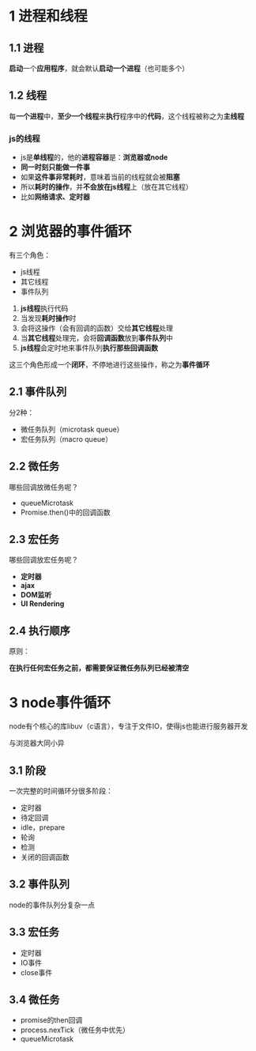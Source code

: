 # 1 进程和线程

## 1.1 进程

**启动**一个**应用程序**，就会默认**启动一个进程**（也可能多个）

## 1.2 线程

每**一个进程**中，**至少一个线程**来**执行**程序中的**代码**，这个线程被称之为**主线程**

### js的线程

- js是**单线程**的，他的**进程容器**是：**浏览器或node**
- **同一时刻只能做一件事**
- 如果**这件事非常耗时**，意味着当前的线程就会被**阻塞**
- 所以**耗时的操作**，并**不会放在js线程**上（放在其它线程）
- 比如**网络请求、定时器**

# 2 浏览器的事件循环

有三个角色：

- js线程
- 其它线程
- 事件队列

1. **js线程**执行代码
2. 当发现**耗时操作**时
3. 会将这操作（会有回调的函数）交给**其它线程**处理
4. 当**其它线程**处理完，会将**回调函数**放到**事件队列**中
5. **js线程**会定时地来事件队列**执行那些回调函数**

这三个角色形成一个**闭环**，不停地进行这些操作，称之为**事件循环**

## 2.1 事件队列

分2种：

- 微任务队列（microtask queue）
- 宏任务队列（macro queue）

## 2.2 微任务

哪些回调放微任务呢？

- queueMicrotask
- Promise.then()中的回调函数

## 2.3 宏任务

哪些回调放宏任务呢？

- **定时器**
- **ajax**
- **DOM监听**
- **UI Rendering**

## 2.4 执行顺序

原则：

**在执行任何宏任务之前，都需要保证微任务队列已经被清空**

# 3 node事件循环

node有个核心的库libuv（c语言），专注于文件IO，使得js也能进行服务器开发

与浏览器大同小异

## 3.1 阶段

一次完整的时间循环分很多阶段：

- 定时器
- 待定回调
- idle，prepare
- 轮询
- 检测
- 关闭的回调函数

## 3.2 事件队列

node的事件队列分复杂一点

## 3.3 宏任务

- 定时器
- IO事件
- close事件

## 3.4 微任务

- promise的then回调
- process.nexTick（微任务中优先）
- queueMicrotask